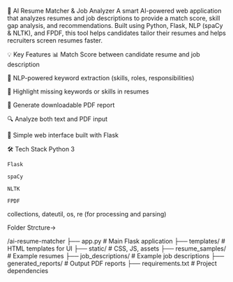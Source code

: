 🤖 AI Resume Matcher & Job Analyzer
    A smart AI-powered web application that analyzes resumes and job descriptions to provide a match score, skill gap analysis, and recommendations. Built using Python, Flask, NLP (spaCy & NLTK), and FPDF, this        tool helps candidates tailor their resumes and helps recruiters screen resumes faster.

💡 Key Features
📊 Match Score between candidate resume and job description

🧠 NLP-powered keyword extraction (skills, roles, responsibilities)

📌 Highlight missing keywords or skills in resumes

📄 Generate downloadable PDF report

🔍 Analyze both text and PDF input

🎯 Simple web interface built with Flask

🛠️ Tech Stack
    Python 3

    Flask

    spaCy

    NLTK

    FPDF

collections, dateutil, os, re (for processing and parsing)


Folder Strcture->

/ai-resume-matcher
├── app.py                 # Main Flask application
├── templates/             # HTML templates for UI
├── static/                # CSS, JS, assets
├── resume_samples/        # Example resumes
├── job_descriptions/      # Example job descriptions
├── generated_reports/     # Output PDF reports
├── requirements.txt       # Project dependencies
